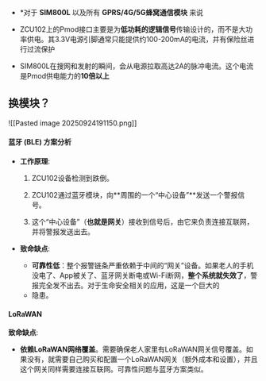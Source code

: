 - *对于 **SIM800L** 以及所有 **GPRS/4G/5G蜂窝通信模块** 来说
	
- ZCU102上的Pmod接口主要是为**低功耗的逻辑信号**传输设计的，而不是大功率供电。其3.3V电源引脚通常只能提供约100-200mA的电流，并有保险丝进行过流保护
	
- SIM800L在搜网和发射的瞬间，会从电源拉取高达2A的脉冲电流。这个电流是Pmod供电能力的**10倍以上**

## 换模块？
![[Pasted image 20250924191150.png]]
####  **蓝牙 (BLE) 方案分析**

- **工作原理**:
    
    1. ZCU102设备检测到跌倒。
        
    2. ZCU102通过蓝牙模块，向**周围的一个“中心设备”**发送一个警报信号。
        
    3. 这个“中心设备”（**也就是网关**）接收到信号后，由它来负责连接互联网，并将警报发送出去。
- **致命缺点**:
	
	- **可靠性低**：整个报警链条严重依赖于中间的“网关”设备。如果老人的手机没电了、App被关了、蓝牙网关断电或Wi-Fi断网，**整个系统就失效了**，警报完全发不出去。对于生命安全相关的应用，这是一个巨大的
	- 隐患。

#### LoRaWAN

**致命缺点**:

- **依赖LoRaWAN网络覆盖**。需要确保老人家里有LoRaWAN网关信号覆盖。如果没有，就需要自己购买和配置一个LoRaWAN网关（额外成本和设置），并且这个网关同样需要连接互联网。可靠性问题与蓝牙方案类似。